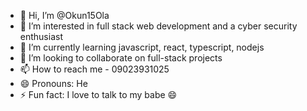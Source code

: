 - 👋 Hi, I’m @Okun15Ola
- 👀 I’m interested in full stack web development and a cyber security enthusiast
- 🌱 I’m currently learning javascript, react, typescript, nodejs
- 💞️ I’m looking to collaborate on full-stack projects
- 📫 How to reach me - 09023931025
- 😄 Pronouns: He
- ⚡ Fun fact: I love to talk to my babe 😄

<!---
Okun15Ola/Okun15Ola is a ✨ special ✨ repository because its `README.md` (this file) appears on your GitHub profile.
You can click the Preview link to take a look at your changes.
--->
